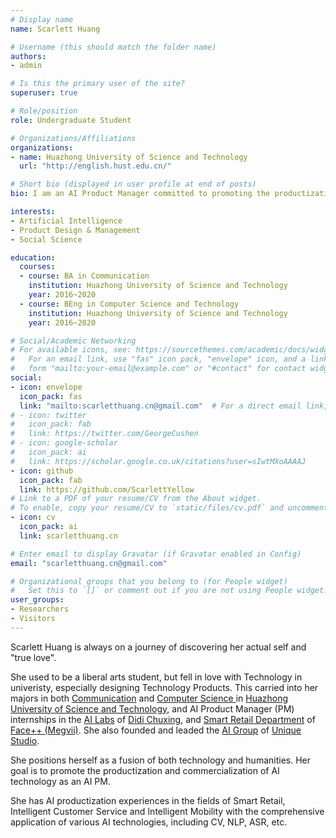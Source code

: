 ```yaml
---
# Display name
name: Scarlett Huang

# Username (this should match the folder name)
authors:
- admin

# Is this the primary user of the site?
superuser: true

# Role/position
role: Undergraduate Student

# Organizations/Affiliations
organizations:
- name: Huazhong University of Science and Technology
  url: "http://english.hust.edu.cn/"

# Short bio (displayed in user profile at end of posts)
bio: I am an AI Product Manager committed to promoting the productization and commercialization of AI technology. In my spare time, I enjoy meditation, reading, travelling and photography.

interests:
- Artificial Intelligence
- Product Design & Management
- Social Science

education:
  courses:
  - course: BA in Communication
    institution: Huazhong University of Science and Technology
    year: 2016~2020
  - course: BEng in Computer Science and Technology
    institution: Huazhong University of Science and Technology
    year: 2016~2020

# Social/Academic Networking
# For available icons, see: https://sourcethemes.com/academic/docs/widgets/#icons
#   For an email link, use "fas" icon pack, "envelope" icon, and a link in the
#   form "mailto:your-email@example.com" or "#contact" for contact widget.
social:
- icon: envelope
  icon_pack: fas
  link: "mailto:scarletthuang.cn@gmail.com"  # For a direct email link, use "mailto:test@example.org".
# - icon: twitter
#   icon_pack: fab
#   link: https://twitter.com/GeorgeCushen
# - icon: google-scholar
#   icon_pack: ai
#   link: https://scholar.google.co.uk/citations?user=sIwtMXoAAAAJ
- icon: github
  icon_pack: fab
  link: https://github.com/ScarlettYellow
# Link to a PDF of your resume/CV from the About widget.
# To enable, copy your resume/CV to `static/files/cv.pdf` and uncomment the lines below.  
- icon: cv
  icon_pack: ai
  link: scarletthuang.cn

# Enter email to display Gravatar (if Gravatar enabled in Config)
email: "scarletthuang.cn@gmail.com"

# Organizational groups that you belong to (for People widget)
#   Set this to `[]` or comment out if you are not using People widget.  
user_groups:
- Researchers
- Visitors
---
```


Scarlett Huang is always on a journey of discovering her actual self and "true love". 

She used to be a liberal arts student, but fell in love with Technology in univeristy, especially designing Technology Products. This carried into her majors in both [Communication](https://drive.google.com/open?id=1zSoWb30w7oAiSfQvMJQd8bkCIeRSk5xB) and [Computer Science ](https://drive.google.com/open?id=1ICUjT-VQ_Fka3SFW8Jifxg4hM8gGqzTQ) in [Huazhong University of Science and Technology](http://english.hust.edu.cn/), and AI Product Manager (PM) internships in the [AI Labs](https://www.didiglobal.com/science/ailabs) of [Didi Chuxing](https://www.didiglobal.com/), and [Smart Retail Department](https://megvii.com/Intelligent_Retail/) of [Face++ (Megvii)](https://megvii.com/). She also founded and leaded the [AI Group](https://unique-ailab.github.io/) of [Unique Studio](https://hustunique.com/).

She positions herself as a fusion of both technology and humanities. Her goal is to promote the productization and commercialization of AI technology as an AI PM. 

She has AI productization experiences in the fields of Smart Retail, Intelligent Customer Service and Intelligent Mobility with the comprehensive application of various AI technologies, including CV, NLP, ASR, etc.
